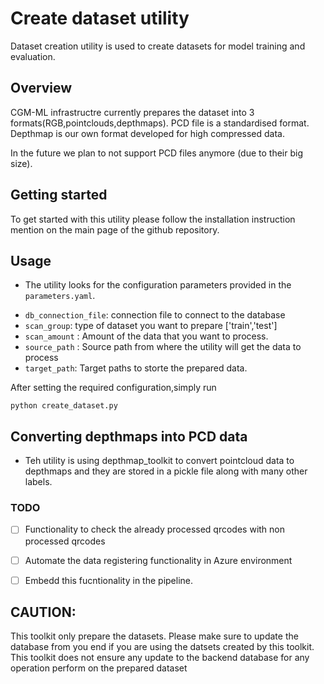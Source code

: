 # Create dataset utility

Dataset creation utility is used to create datasets for model training and evaluation.

## Overview

CGM-ML infrastructre currently prepares the dataset into 3 formats(RGB,pointclouds,depthmaps). PCD file is a standardised format. Depthmap is our own format developed for high compressed data.

In the future we plan to not support PCD files anymore (due to their big size).

## Getting started

To get started with this utility please follow the installation instruction mention on the main page of the github repository.

## Usage

* The utility  looks for the configuration parameters provided in the `parameters.yaml`.
- `db_connection_file`: connection file to connect to the database 
- `scan_group`: type of dataset you want to prepare ['train','test']
- `scan_amount` : Amount of the data that you want to process.
- `source_path` : Source path from where the utility will get the data to process
- `target_path`: Target paths to storte the prepared data.

After setting the required configuration,simply run 

```
python create_dataset.py
```

## Converting depthmaps into PCD data

* Teh utility is using depthmap_toolkit to convert pointcloud data to depthmaps and they are stored in a pickle file along with many other labels.

### TODO

- [ ] Functionality to check the already processed qrcodes with non processed qrcodes  
- [ ] Automate the data registering functionality in Azure environment
- [ ] Embedd this fucntionality in the pipeline.


## CAUTION:

This toolkit only prepare the datasets. Please make sure to update the database from you end if you are using the datsets created by this toolkit. This toolkit does not ensure any update to the backend database for any operation perform on the prepared dataset 
